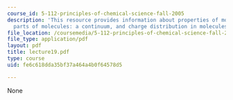 ```yaml
---
course_id: 5-112-principles-of-chemical-science-fall-2005
description: 'This resource provides information about properties of molecules and
  parts of molecules: a continuum, and charge distribution in molecules.'
file_location: /coursemedia/5-112-principles-of-chemical-science-fall-2005/fe6c618dda35bf37a464a4b0f64578d5_lecture19.pdf
file_type: application/pdf
layout: pdf
title: lecture19.pdf
type: course
uid: fe6c618dda35bf37a464a4b0f64578d5

---
```

None
